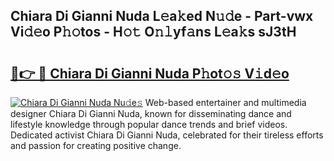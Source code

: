 ## Chiara Di Gianni Nuda L𝚎a𝚔ed N𝚞𝚍e - Part-vwx Vi𝚍𝚎o P𝚑𝚘tos - H𝚘𝚝 O𝚗𝚕yf𝚊ns L𝚎a𝚔s sJ3tH

# <h2><a href="http://kf03m2.oniu.top/?m=Chiara+Di+Gianni+Nuda">🔗👉 🔴 Chiara Di Gianni Nuda P𝚑ot𝚘𝚜 V𝚒d𝚎o</a></h2>

[![Chiara Di Gianni Nuda Nu𝚍e𝚜](https://i.imgur.com/0qMVB7G.gif)](http://kf03m2.oniu.top/?m=Chiara+Di+Gianni+Nuda)
Web-based entertainer and multimedia designer Chiara Di Gianni Nuda, known for disseminating dance and lifestyle knowledge through popular dance trends and brief videos. Dedicated activist Chiara Di Gianni Nuda, celebrated for their tireless efforts and passion for creating positive change.  
